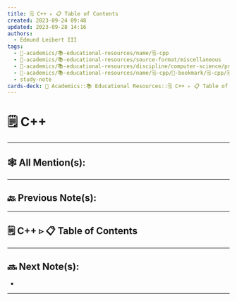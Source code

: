 ```yaml
---
title: 🗒️ C++ ▹ 📋 Table of Contents
created: 2023-09-24 09:48
updated: 2023-09-28 14:16
authors:
  - Edmund Leibert III
tags:
  - 🔴-academics/📚-educational-resources/name/🗒️-cpp
  - 🔴-academics/📚-educational-resources/source-format/miscellaneous
  - 🔴-academics/📚-educational-resources/discipline/computer-science/programming-language/cpp
  - 🔴-academics/📚-educational-resources/name/🗒️-cpp/🔖-bookmark/🗒️-cpp/🗒️-cpp-▹-📋-table-of-contents
  - study-note
cards-deck: 🔴 Academics::📚 Educational Resources::🗒️ C++ ▹ 📋 Table of Contents
---
```


# 🗒️ C++

---

## 🕸️ All Mention(s): 

---

## 🔙 Previous Note(s):

---

## 🗒️ C++ ▹ 📋 Table of Contents

---

## 🔜 Next Note(s):
- 

---
